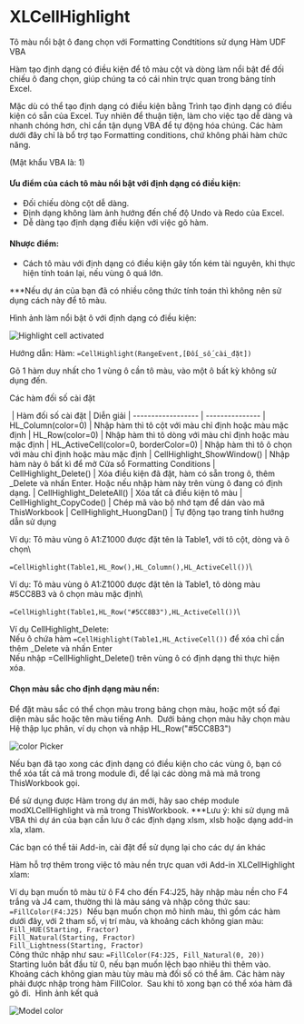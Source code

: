 # XLCellHighlight
 Tô màu nổi bật ô đang chọn với Formatting Condtitions sử dụng Hàm UDF VBA


Hàm tạo định dạng có điều kiện để tô màu cột và dòng làm nổi bật để đối chiếu ô đang chọn, giúp chúng ta có cái nhìn trực quan trong bảng tính Excel.

Mặc dù có thể tạo định dạng có điều kiện bằng Trình tạo định dạng có điều kiện có sẵn của Excel. Tuy nhiên để thuận tiện, làm cho việc tạo dễ dàng và nhanh chóng hơn, chỉ cần tận dụng VBA để tự động hóa chúng. Các hàm dưới đây chỉ là bổ trợ tạo Formatting conditions, chứ không phải hàm chức năng.

(Mật khẩu VBA là: 1)

#### Ưu điểm của cách tô màu nổi bật với định dạng có điều kiện:
- Đối chiếu dòng cột dễ dàng.
- Định dạng không làm ảnh hướng đến chế độ Undo và Redo của Excel.
- Dễ dàng tạo định dạng điều kiện với việc gõ hàm.
#### Nhược điểm:
- Cách tô màu với định dạng có điều kiện gây tốn kém tài nguyên, khi thực hiện tính toán lại, nếu vùng ô quá lớn.

***Nếu dự án của bạn đã có nhiều công thức tính toán thì không nên sử dụng cách này để tô màu.

Hình ảnh làm nổi bật ô với định dạng có điều kiện:

![Highlight cell activated](https://github.com/user-attachments/assets/bcc19366-3063-4c9c-b81c-c4a077355585)

Hướng dẫn:
Hàm:
```=CellHighlight(RangeEvent,[Đối_số_cài_đặt])```

Gõ 1 hàm duy nhất cho 1 vùng ô cần tô màu, vào một ô bất kỳ không sử dụng đến.

Các hàm đối số cài đặt

​
| Hàm đối số cài đặt |	Diễn giải
| ------------------ |	---------------
| HL_Column(color=0) |		Nhập hàm thì tô cột với màu chỉ định hoặc màu mặc định
| HL_Row(color=0) |		Nhập hàm thì tô dòng với màu chỉ định hoặc màu mặc định
| HL_ActiveCell(color=0, borderColor=0)	 |	Nhập hàm thì tô ô chọn với màu chỉ định hoặc màu mặc định
| CellHighlight_ShowWindow() |		Nhập hàm này ô bất kì để mở Cửa sổ Formatting Conditions
| CellHighlight_Delete() |		Xóa điều kiện đã đặt, hàm có sẵn trong ô, thêm _Delete và nhấn Enter. Hoặc nếu nhập hàm này trên vùng ô đang có định dạng.
| CellHighlight_DeleteAll() |		Xóa tất cả điều kiện tô màu
| CellHighlight_CopyCode() |		Chép mã vào bộ nhớ tạm để dán vào mã ThisWorkbook
| CellHighlight_HuongDan() |		Tự động tạo trang tính hướng dẫn sử dụng


Ví dụ: Tô màu vùng ô A1:Z1000 được đặt tên là Table1, với tô cột, dòng và ô chọn\

```=CellHighlight(Table1,HL_Row(),HL_Column(),HL_ActiveCell())```\

Ví dụ: Tô màu vùng ô A1:Z1000 được đặt tên là Table1, tô dòng màu #5CC8B3 và ô chọn màu mặc định\

```=CellHighlight(Table1,HL_Row("#5CC8B3"),HL_ActiveCell())```\

Ví dụ CellHighlight_Delete:\
Nếu ô chứa hàm ```=CellHighlight(Table1,HL_ActiveCell())``` để xóa chỉ cần thêm _Delete và nhấn Enter\
Nếu nhập =CellHighlight_Delete() trên vùng ô có định dạng thì thực hiện xóa.

#### Chọn màu sắc cho định dạng màu nền:

Để đặt màu sắc có thể chọn màu trong bảng chọn màu, hoặc một số đại diện màu sắc hoặc tên màu tiếng Anh.​
​
Dưới bảng chọn màu hãy chọn màu Hệ thập lục phân, ví dụ chọn và nhập HL_Row("#5CC8B3")​

![color Picker](https://github.com/user-attachments/assets/8a92de01-f01e-4227-9114-45be8ba2e67f)

Nếu bạn đã tạo xong các định dạng có điều kiện cho các vùng ô, bạn có thể xóa tất cả mã trong module đi, để lại các dòng mã mà mã trong ThisWorkbook gọi.

Để sử dụng được Hàm trong dự án mới, hãy sao chép module modXLCellHighlight và mã trong ThisWorkbook.
***Lưu ý: khi sử dụng mã VBA thì dự án của bạn cần lưu ở các định dạng xlsm, xlsb hoặc dạng add-in xla, xlam.

Các bạn có thể tải Add-in, cài đặt để sử dụng lại cho các dự án khác


Hàm hỗ trợ thêm trong việc tô màu nền trực quan với Add-in XLCellHighlight xlam:

Ví dụ bạn muốn tô màu từ ô F4 cho đến F4:J25, hãy nhập màu nền cho F4 trắng và J4 cam, thường thì là màu sáng và nhập công thức sau:​
```=FillColor(F4:J25)​```
​
Nếu bạn muốn chọn mô hình màu, thì gồm các hàm dưới đây, với 2 tham số, vị trí màu, và khoảng cách không gian màu:​
​
```Fill_HUE(Starting, Fractor)​```\
```Fill_Natural(Starting, Fractor)​```\
```Fill_Lightness(Starting, Fractor)​```\
​
Công thức nhập như sau: ```=FillColor(F4:J25, Fill_Natural(0, 20))​```\
​
Starting luôn bắt đầu từ 0, nếu bạn muốn lệch bao nhiêu thì thêm vào. Khoảng cách không gian màu tùy màu mà đối số có thể âm.​
Các hàm này phải được nhập trong hàm FillColor.​
​
Sau khi tô xong bạn có thể xóa hàm đã gõ đi.​
​
Hình ảnh kết quả​

![Model color](https://github.com/user-attachments/assets/a0b1f5be-9f3c-4ec4-8c8b-00c085445128)
